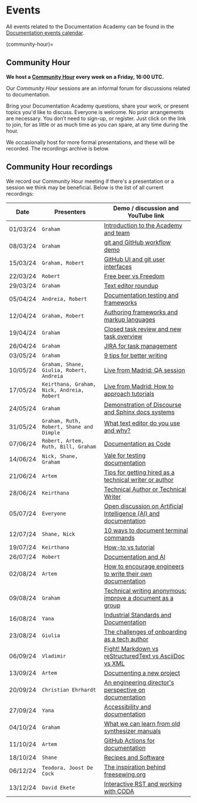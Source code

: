 # Events

All events related to the Documentation Academy can be found in the [Documentation events calendar](https://calendar.google.com/calendar/ical/c_fa68c19aa0cf8aa5ecd73266f6c4d9e94a52053c875f36fd7cc054439b923f33%40group.calendar.google.com/public/basic.ics).

(community-hour)=

## Community Hour

**We host a [Community Hour](https://discourse.ubuntu.com/t/community-hour/42771) every week on a Friday, 16:00 UTC.**

Our _Community Hour_ sessions are an informal forum for discussions related to documentation.

Bring your Documentation Academy questions, share your work, or present topics you'd like to discuss. Everyone is welcome. No prior arrangements are necessary. You don’t need to sign-up, or register. Just click on the link to join, for as little or as much time as you can spare, at any time during the hour.

We occasionally host for more formal presentations, and these will be recorded. The recordings archive is below.

## Community Hour recordings

We record our Community Hour meeting if there's a presentation or a session we think may be beneficial. Below is the list of all current recordings:

|Date | Presenters | Demo / discussion and YouTube link|
|--- | --- | ---|
|01/03/24 | `Graham` | [Introduction to the Academy and team](https://www.youtube.com/watch?v=GT03aSdabJE)|
|08/03/24 | `Graham` | [git and GitHub workflow demo](https://www.youtube.com/watch?v=EwRaJ_tyJ-k)|
|15/03/24 | `Graham, Robert` | [GitHub UI and git user interfaces](https://www.youtube.com/watch?v=Vk5blPpwOGM)|
|22/03/24 | `Robert` | [Free beer vs Freedom](https://www.youtube.com/watch?v=X5GfBMkQoy0)|
|29/03/24 | `Graham` | [Text editor roundup](https://www.youtube.com/watch?v=Xc-_Uu6asgA)|
|05/04/24 | `Andreia, Robert` | [Documentation testing and frameworks](https://www.youtube.com/watch?v=hoaI9RTvano)|
|12/04/24 | `Graham, Robert` | [Authoring frameworks and markup languages](https://www.youtube.com/watch?v=9jijpeUMzP0)|
|19/04/24 | `Graham` | [Closed task review and new task overview](https://www.youtube.com/watch?v=lwrc3u2-g2s)|
|26/04/24 | `Graham` | [JIRA for task management](https://www.youtube.com/watch?v=vryGy5qCZBM)|
|03/05/24 | `Graham` | [9 tips for better writing](https://www.youtube.com/watch?v=YQMULY0ksz0)|
|10/05/24 | `Graham, Shane, Giulia, Robert, Andreia` | [Live from Madrid: QA session](https://www.youtube.com/watch?v=GWG-RekGkjo)|
|17/05/24 | `Keirthana, Graham, Nick, Andreia, Robert` | [Live from Madrid: How to approach tutorials](https://www.youtube.com/watch?v=somxhyLJFa4)|
|24/05/24 | `Graham` | [ Demonstration of Discourse and Sphinx docs systems]( https://www.youtube.com/watch?v=H3OK4rfKRiA )|
|31/05/24 | `Graham, Ruth, Robert, Shane and Dimple` | [ What text editor do you use and why? ]( https://www.youtube.com/watch?v=5rrFfsdwsWo )|
|07/06/24 | `Robert, Artem, Ruth, Bill, Graham` | [Documentation as Code](https://www.youtube.com/watch?v=AVNfH99KiME)|
|14/06/24 | `Nick, Shane, Graham` | [Vale for testing documentation](https://www.youtube.com/watch?v=QpcY-UWKhxQ)|
|21/06/24 | `Artem` | [Tips for getting hired as a technical writer or author](https://youtu.be/lAWWsq2JDt8)|
|28/06/24 | `Keirthana` | [Technical Author or Technical Writer](https://youtu.be/udsfj1oE8Ns)|
|05/07/24 | `Everyone` | [Open discussion on Artificial Intelligence (AI) and documentation](https://www.youtube.com/watch?v=SzFm0jnd0bc)|
|12/07/24 | `Shane, Nick` | [10 ways to document terminal commands](https://www.youtube.com/watch?v=LwJMtk3Fbsg)|
|19/07/24 | `Keirthana` | [How-to vs tutorial](https://www.youtube.com/watch?v=9Ct_vb-BK0s)|
|26/07/24 | `Robert` | [Documentation and AI](https://youtu.be/S9rChUYSHk8)|
|02/08/24 | `Artem` | [How to encourage engineers to write their own documentation](https://youtu.be/tj_jLv3zE6k)|
|09/08/24 | `Graham` | [Technical writing anonymous: improve a document as a group](https://www.youtube.com/watch?v=kmGBdBFTl5Y)|
|16/08/24 | `Yana` | [Industrial Standards and Documentation](https://www.youtube.com/watch?v=SZ4bCbCYf8Q)|
|23/08/24 | `Giulia` | [The challenges of onboarding as a tech author](https://www.youtube.com/watch?v=2gAlGjQFjTY)|
|06/09/24 | `Vladimir` | [Fight! Markdown vs reStructuredText vs AsciiDoc vs XML](https://www.youtube.com/watch?v=C0V0A8GGfAs)|
|13/09/24 | `Artem` | [Documenting a new project](https://www.youtube.com/watch?v=l4VzYjsqUC4)|
|20/09/24 | `Christian Ehrhardt` | [An engineering director's perspective on documentation](https://www.youtube.com/watch?v=2ShZxMJ26_A)|
|27/09/24 | `Yana` | [Accessibility and documentation](https://www.youtube.com/watch?v=Egubho3-AM0)|
|04/10/24 | `Graham` | [What we can learn from old synthesizer manuals](https://www.youtube.com/watch?v=Gpjw6PQtR3U)|
|11/10/24 | `Artem` | [GitHub Actions for documentation](https://www.youtube.com/watch?v=zB2CGhGXpnc)|
|18/10/24 | `Shane` | [Recipes and Software](https://www.youtube.com/watch?v=PW_gWv6OysM)|
|06/12/24 | `Teodora, Joost De Cock` | [The inspiration behind freesewing.org](https://www.youtube.com/watch?v=SWyzQ3ChZ1I)|
|13/12/24 | `David Ekete` | [Interactive RST and working with CODA](https://www.youtube.com/watch?v=_7pKdieSt74)|
